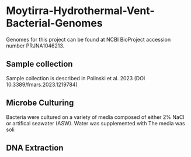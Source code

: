 # Moytirra-Hydrothermal-Vent-Bacterial-Genomes

Genomes for this project can be found at NCBI BioProject accession number PRJNA1046213.

## Sample collection
Sample collection is described in Polinski et al. 2023 (DOI 10.3389/fmars.2023.1219784)

## Microbe Culturing
Bacteria were cultured on a variety of media composed of either 2% NaCl or artifical seawater (ASW).
Water was supplemented with 
The media was soli

## DNA Extraction
